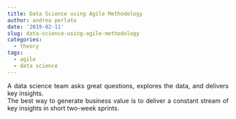```yaml
---
title: Data Science using Agile Methodology
author: andrea perlato
date: '2019-02-11'
slug: data-science-using-agile-methodology
categories:
  - theory
tags:
  - agile
  - data science
---
```


<style>
body {
text-align: justify}
</style>

A data science team asks great questions, explores the data, and delivers key insights. </br>
The best way to generate business value is to deliver a constant stream of key insights in short two-week sprints. </br>